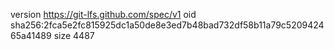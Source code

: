 version https://git-lfs.github.com/spec/v1
oid sha256:2fca5e2fc815925dc1a50de8e3ed7b48bad732df58b11a79c520942465a41489
size 4487
